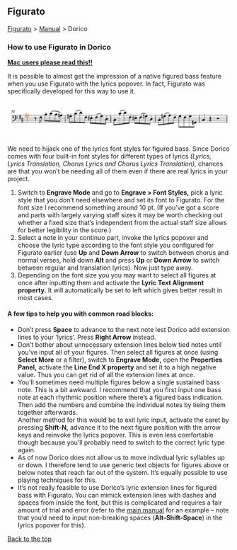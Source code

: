 ## Figurato

[Figurato](../README.md) > [Manual](manual.md) > Dorico

### How to use Figurato in Dorico

**[Mac users please read this!!](FiguratoMac.md)**

It is possible to almost get the impression of a native figured bass feature when you use Figurato with the lyrics popover. In fact, Figurato was specifically developed for this way to use it.  

<img src="input-dorico.gif" alt="Input with Dorico’s lyrics popover">  

We need to hijack one of the lyrics font styles for figured bass. Since Dorico comes with four built-in font styles for different types of lyrics *(Lyrics, Lyrics Translation, Chorus Lyrics and Chorus Lyrics Translation),* chances are that you won’t be needing all of them even if there are real lyrics in your project.

1. Switch to **Engrave Mode** and go to **Engrave > Font Styles,** pick a lyric style that you don’t need elsewhere and set its font to Figurato. For the font size I recommend something around 10 pt. (If you’ve got a score and parts with largely varying staff sizes it may be worth checking out whether a fixed size that’s independent from the actual staff size allows for better legibility in the score.)  
2. Select a note in your continuo part, invoke the lyrics popover and choose the  lyric type according to the font style you configured for Figurato earlier (use **Up** and **Down Arrow** to switch between chorus and normal verses, hold down **Alt** and press **Up** or **Down Arrow** to switch between regular and translation lyrics).  Now just type away.  
3. Depending on the font size you you may want to select all figures at once after inputting them and activate the **Lyric Text Alignment property.** It will automatically be set to left which gives better result in most cases.

#### A few tips to help  you with common road blocks:

- Don’t press **Space** to advance to the next note lest Dorico add extension lines to your ‘lyrics’. Press **Right Arrow** instead.   
- Don’t bother about unnecessary extension lines below tied notes until you’ve input all of your figures. Then select all figures at once (using **Select More** or a filter), switch to **Engrave Mode,** open the **Properties Panel,** activate the **Line End X property** and set it to a high negative value. Thus you can get rid of all the extension lines at once.  
- You’ll sometimes need multiple figures below a single sustained bass note. This is a bit awkward. I recommend that you first input one bass note at each rhythmic position where there’s a figured bass indication. Then add the numbers and combine the individual notes by tieing them together afterwards.  
Another method for this would be to exit lyric input, activate the caret by pressing **Shift-N,** advance it to the next figure position with the arrow keys and reinvoke the lyrics popover. This is even less comfortable though because you’ll probably need to switch to the correct lyric type again.  
- As of now Dorico does not allow us to move indivdual lyric syllables up or down. I therefore tend to use generic text objects for figures above or below notes that reach far out of the system. It’s equally possible to use playing techniques for this.  
- It’s not really feasible to use Dorico’s lyric extension lines for figured bass with Figurato. You can mimick extension lines with dashes and spaces from inside the font, but this is complicated and requires a fair amount of trial and error (refer to the [main manual](manual.md#special-characters) for an example – note that you’d need to input non-breaking spaces (**Alt-Shift-Space**) in the lyrics popover for this).

[Back to the top](dorico.md#figurato)
